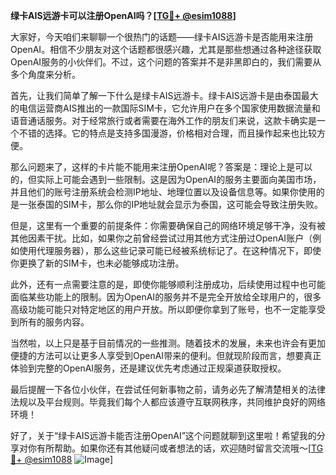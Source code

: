 **绿卡AIS远游卡可以注册OpenAI吗？[[TG💪+ @esim1088](https://t.me/s/esim1088)]**

大家好，今天咱们来聊聊一个很热门的话题——绿卡AIS远游卡是否能用来注册OpenAI。相信不少朋友对这个话题都很感兴趣，尤其是那些想通过各种途径获取OpenAI服务的小伙伴们。不过，这个问题的答案并不是非黑即白的，我们需要从多个角度来分析。

首先，让我们简单了解一下什么是绿卡AIS远游卡。绿卡AIS远游卡是由泰国最大的电信运营商AIS推出的一款国际SIM卡，它允许用户在多个国家使用数据流量和语音通话服务。对于经常旅行或者需要在海外工作的朋友们来说，这款卡确实是一个不错的选择。它的特点是支持多国漫游，价格相对合理，而且操作起来也比较方便。

那么问题来了，这样的卡片能不能用来注册OpenAI呢？答案是：理论上是可以的，但实际上可能会遇到一些限制。这是因为OpenAI的服务主要面向美国市场，并且他们的账号注册系统会检测IP地址、地理位置以及设备信息等。如果你使用的是一张泰国的SIM卡，那么你的IP地址就会显示为泰国，这可能会导致注册失败。

但是，这里有一个重要的前提条件：你需要确保自己的网络环境足够干净，没有被其他因素干扰。比如，如果你之前曾经尝试过用其他方式注册过OpenAI账户（例如使用代理服务器），那么这些记录可能已经被系统标记了。在这种情况下，即使你更换了新的SIM卡，也未必能够成功注册。

此外，还有一点需要注意的是，即使你能够顺利注册成功，后续使用过程中也可能面临某些功能上的限制。因为OpenAI的服务并不是完全开放给全球用户的，很多高级功能可能只对特定地区的用户开放。所以即便你拿到了账号，也不一定能享受到所有的服务内容。

当然啦，以上只是基于目前情况的一些推测。随着技术的发展，未来也许会有更加便捷的方法可以让更多人享受到OpenAI带来的便利。但就现阶段而言，想要真正体验到完整的OpenAI服务，还是建议优先考虑通过正规渠道获取授权。

最后提醒一下各位小伙伴，在尝试任何新事物之前，请务必先了解清楚相关的法律法规以及平台规则。毕竟我们每个人都应该遵守互联网秩序，共同维护良好的网络环境！

好了，关于“绿卡AIS远游卡能否注册OpenAI”这个问题就聊到这里啦！希望我的分享对你有所帮助。如果你还有其他疑问或者想法的话，欢迎随时留言交流哦～[[TG💪+ @esim1088](https://t.me/s/esim1088) ![Image](https://i.postimg.cc/4NQfJmqS/Snipaste-2025-05-13-00-14-12.png)]